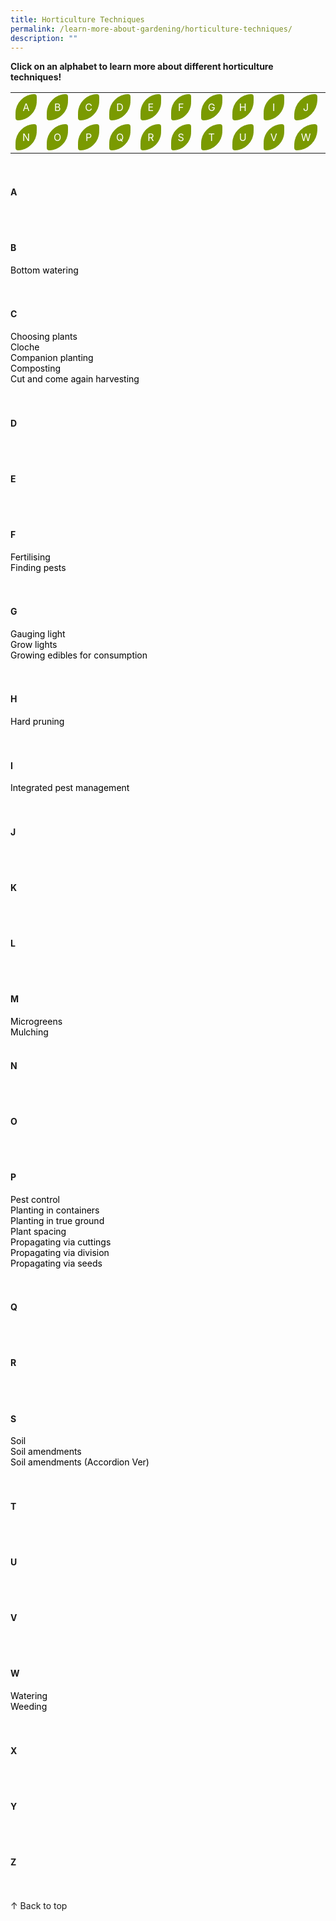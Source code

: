 ```yaml
---
title: Horticulture Techniques
permalink: /learn-more-about-gardening/horticulture-techniques/
description: ""
---
```

<style>
	a:link.body, a:visited.body {
		color: black;
		text-decoration: none;
	}
	
	a:hover.body {
		color: #7a9a01;
		text-decoration:underline;
	}
	
	table a:link {
		color:white;
	}
	
	table {
		text-align: center;
	}
	
	.button-leaf {
	  background-color: #7a9a01;
	  border: 1px solid #7a9a01;
  	padding:10px;
	  border-radius: 95px 11px;
	  transform: rotate(deg);
	  color: white !important;
	}
</style>

<a id="top"></a>
<strong>Click on an alphabet to learn more about different horticulture techniques!</strong>
<table>
	<tbody>
		<tr>
			<td style="width:0; border-bottom:0px"><div class="button-leaf"><a style="text-decoration: none" href="#a">A</a></div></td>
			<td style="width:0; border-bottom:0px"><div class="button-leaf"><a style="text-decoration:none" href="#b">B</a></div></td>
		<td style="width:0; border-bottom:0px"><div class="button-leaf"><a style="text-decoration:none" href="#c">C</a></div></td>
		<td style="width:0; border-bottom:0px"><div class="button-leaf"><a style="text-decoration:none" href="#d">D</a></div></td>
		<td style="width:0; border-bottom:0px"><div class="button-leaf"><a style="text-decoration:none" href="#e">E</a></div></td>
		<td style="width:0; border-bottom:0px"><div class="button-leaf"><a style="text-decoration:none" href="#f">F</a></div></td>
		<td style="width:0; border-bottom:0px"><div class="button-leaf"><a style="text-decoration:none" href="#g">G</a></div></td>
		<td style="width:0; border-bottom:0px"><div class="button-leaf"><a style="text-decoration:none" href="#h">H</a></div></td>
		<td style="width:0; border-bottom:0px"><div class="button-leaf"><a style="text-decoration:none" href="#i">I</a></div></td>
		<td style="width:0; border-bottom:0px"><div class="button-leaf"><a style="text-decoration:none" href="#j">J</a></div></td>
		<td style="width:0; border-bottom:0px"><div class="button-leaf"><a style="text-decoration:none" href="#k">K</a></div></td>
		<td style="width:0; border-bottom:0px"><div class="button-leaf"><a style="text-decoration:none" href="#l">L</a></div></td>
		<td style="width:0; border-bottom:0px"><div class="button-leaf"><a style="text-decoration:none" href="#m">M</a></div></td>
	</tr>
		<tr>
		<td style="width:0; border-bottom:0px"><div class="button-leaf"><a style="text-decoration:none" href="#n">N</a></div></td>
		<td style="width:0; border-bottom:0px"><div class="button-leaf"><a style="text-decoration:none" href="#o">O</a></div></td>
		<td style="width:0; border-bottom:0px"><div class="button-leaf"><a style="text-decoration:none" href="#p">P</a></div></td>
		<td style="width:0; border-bottom:0px"><div class="button-leaf"><a style="text-decoration:none" href="#q">Q</a></div></td>
		<td style="width:0; border-bottom:0px"><div class="button-leaf"><a style="text-decoration:none" href="#r">R</a></div></td>
		<td style="width:0; border-bottom:0px"><div class="button-leaf"><a style="text-decoration:none" href="#s">S</a></div></td>
		<td style="width:0; border-bottom:0px"><div class="button-leaf"><a style="text-decoration:none" href="#t">T</a></div></td>
		<td style="width:0; border-bottom:0px"><div class="button-leaf"><a style="text-decoration:none" href="#u">U</a></div></td>
		<td style="width:0; border-bottom:0px"><div class="button-leaf"><a style="text-decoration:none" href="#v">V</a></div></td>
		<td style="width:0; border-bottom:0px"><div class="button-leaf"><a style="text-decoration:none" href="#w">W</a></div></td>
		<td style="width:0; border-bottom:0px"><div class="button-leaf"><a style="text-decoration:none" href="#x">X</a></div></td>
		<td style="width:0; border-bottom:0px"><div class="button-leaf"><a style="text-decoration:none" href="#y">Y</a></div></td>
		<td style="width:0; border-bottom:0px"><div class="button-leaf"><a style="text-decoration:none" href="#z">Z</a></div></td>
	</tr>
</tbody></table>
<br>

<section>
<h4 id="a">A</h4>
	<br><br>
<h4 id="b">B</h4>
	<a class="body" href="/page-index/horticulture-techniques/bottom-watering/">Bottom watering</a><br>
	 <br><br>
<h4 id="c">C</h4>
	<a class="body" href="/page-index/horticulture-techniques/choosing-plants/">Choosing plants</a>
	<br>
	<a class="body" href="/page-index/horticulture-techniques/cloches/">Cloche</a>
	<br>
	<a class="body" href="/page-index/horticulture-techniques/companion-planting">Companion planting</a>
	<br>
	<a class="body" href="/page-index/horticulture-techniques/composting/">Composting</a>
	<br>
	<a class="body" href="/page-index/horticulture-techniques/cut-and-come-again/">Cut and come again harvesting</a><br>
	 <br><br>
<h4 id="d">D</h4>
	<br><br>
<h4 id="e">E</h4>
	<br><br>
<h4 id="f">F</h4>
	<a class="body" href="/page-index/horticulture-techniques/fertilising/">Fertilising</a><br>
	<a class="body" href="/page-index/horticulture-techniques/finding-pests/">Finding pests</a><br>
	<br><br>
<h4 id="g">G</h4>
<a class="body" href="/page-index/horticulture-techniques/gauging-light/">Gauging light</a><br>
<a class="body" href="/page-index/horticulture-techniques/grow-lights">Grow lights</a><br>
	<a class="body" href="/page-index/horticulture-techniques/harvesting-hygiene/">Growing edibles for consumption</a><br>
<br><br>
<h4 id="h">H</h4>
<a class="body" href="/page-index/horticulture-techniques/pruning">Hard pruning</a><br>
	<br><br>
<h4 id="i">I</h4>
	<a class="body" href="/page-index/horticulture-techniques/ipm">Integrated pest management</a><br>
	<br><br>
<h4 id="j">J</h4>
	<br><br>
<h4 id="k">K</h4>
<br><br>
<h4 id="l">L</h4>
<br><br>
<h4 id="m">M</h4>
	<a class="body" href="/page-index/horticulture-techniques/microgreens/">Microgreens</a><br>
	<a class="body" href="/page-index/horticulture-techniques/mulching/">Mulching</a>
	<br><br>
<h4 id="n">N</h4>
<br><br>
<h4 id="o">O</h4>
<br><br>
<h4 id="p">P</h4>
	<a class="body" href="/page-index/horticulture-techniques/pest-control/">Pest control</a><br>
	<a class="body" href="/page-index/horticulture-techniques/planting-in-containers/">Planting in containers</a><br>
	<a class="body" href="/page-index/horticulture-techniques/true-ground/">Planting in true ground</a><br>
	<a class="body" href="/page-index/horticulture-techniques/plant-spacing/">Plant spacing</a><br>
	<a class="body" href="/page-index/horticulture-techniques/propagating-by-cuttings">Propagating via cuttings</a><br>
<a class="body" href="/page-index/horticulture-techniques/propagating-by-division">Propagating via division</a><br>
<a class="body" href="/page-index/horticulture-techniques/propagating-by-seed">Propagating via seeds</a><br>
<br><br>
<h4 id="q">Q</h4>
<br><br>
<h4 id="r">R</h4>
	<br><br>
<h4 id="s">S</h4>
	<a class="body" href="/page-index/horticulture-techniques/soil/">Soil</a><br>
	<a class="body" href="/page-index/horticulture-techniques/soil-amendments/">Soil amendments</a><br>
	<a class="body" href="/page-index/horticulture-techniques/soil-amendments-2/">Soil amendments (Accordion Ver)</a><br>
<br><br>
<h4 id="t">T</h4>
	<br><br>
<h4 id="u">U</h4>
	<br><br>
<h4 id="v">V</h4>
	<br><br>
<h4 id="w">W</h4>
	<a class="body" href="/page-index/horticulture-techniques/watering/">Watering</a><br>
	<a class="body" href="/page-index/horticulture-techniques/weeding/">Weeding</a><br>
	<br><br>
<h4 id="x">X</h4>
	<br><br>
<h4 id="y">Y</h4>
	<br><br>
<h4 id="z">Z</h4>
	<br><br>
</section>
	
<div class="float-buttons">
	<div style="position:relative;" class="inner-wrapper-sticky">
  <a style="text-decoration:none" class="float-buttons left" href="#top">↑ Back to top</a>
	</div>
</div>